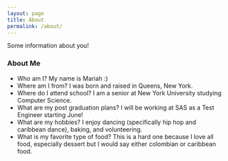 ```yaml
---
layout: page
title: About
permalink: /about/
---
```


Some information about you!

### About Me

* Who am I? My name is Mariah :)
* Where am I from? I was born and raised in Queens, New York.
* Where do I attend school? I am a senior at New York University studying Computer Science.
* What are my post graduation plans? I will be working at SAS as a Test Engineer starting June!
* What are my hobbies? I enjoy dancing (specifically hip hop and caribbean dance), baking, and volunteering.
* What is my favorite type of food? This is a hard one because I love all food, especially dessert but I would say either colombian or caribbean food.
